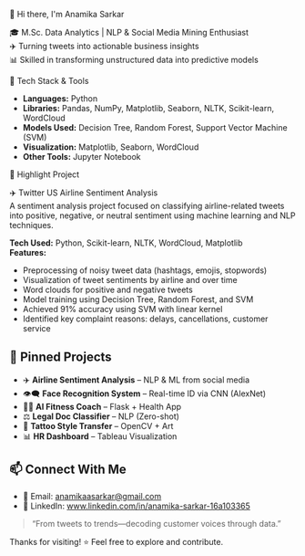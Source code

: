 👋 Hi there, I'm Anamika Sarkar

🎓 M.Sc. Data Analytics | NLP & Social Media Mining Enthusiast  
✈️ Turning tweets into actionable business insights  
📊 Skilled in transforming unstructured data into predictive models

🔧 Tech Stack & Tools

- **Languages:** Python  
- **Libraries:** Pandas, NumPy, Matplotlib, Seaborn, NLTK, Scikit-learn, WordCloud  
- **Models Used:** Decision Tree, Random Forest, Support Vector Machine (SVM)  
- **Visualization:** Matplotlib, Seaborn, WordCloud  
- **Other Tools:** Jupyter Notebook


🚀 Highlight Project

✈️ Twitter US Airline Sentiment Analysis  
A sentiment analysis project focused on classifying airline-related tweets into positive, negative, or neutral sentiment using machine learning and NLP techniques.

**Tech Used:** Python, Scikit-learn, NLTK, WordCloud, Matplotlib  
**Features:**
- Preprocessing of noisy tweet data (hashtags, emojis, stopwords)  
- Visualization of tweet sentiments by airline and over time  
- Word clouds for positive and negative tweets  
- Model training using Decision Tree, Random Forest, and SVM  
- Achieved 91% accuracy using SVM with linear kernel  
- Identified key complaint reasons: delays, cancellations, customer service  


## 📌 Pinned Projects

- ✈️ **Airline Sentiment Analysis** – NLP & ML from social media  
- 👁️‍🗨️ **Face Recognition System** – Real-time ID via CNN (AlexNet)  
- 🏋️‍♀️ **AI Fitness Coach** – Flask + Health App  
- ⚖️ **Legal Doc Classifier** – NLP (Zero-shot)  
- 🎨 **Tattoo Style Transfer** – OpenCV + Art  
- 📊 **HR Dashboard** – Tableau Visualization

## 📫 Connect With Me

- 📧 Email: anamikaasarkar@gmail.com  
- 💼 LinkedIn: www.linkedin.com/in/anamika-sarkar-16a103365


> “From tweets to trends—decoding customer voices through data.”

Thanks for visiting! ⭐ Feel free to explore and contribute.
